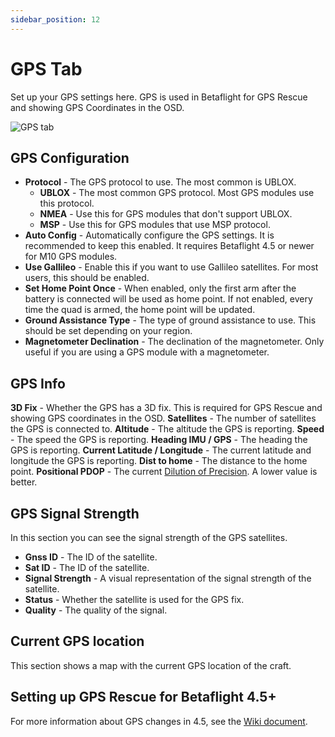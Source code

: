 ```yaml
---
sidebar_position: 12
---
```


# GPS Tab

Set up your GPS settings here. GPS is used in Betaflight for GPS Rescue and showing GPS Coordinates in the OSD.

![GPS tab](/img/betaflight_configurator_gps_tab.png)

## GPS Configuration

- **Protocol** - The GPS protocol to use. The most common is UBLOX.
  - **UBLOX** - The most common GPS protocol. Most GPS modules use this protocol.
  - **NMEA** - Use this for GPS modules that don't support UBLOX.
  - **MSP** - Use this for GPS modules that use MSP protocol.
- **Auto Config** - Automatically configure the GPS settings. It is recommended to keep this enabled.
  It requires Betaflight 4.5 or newer for M10 GPS modules.
- **Use Gallileo** - Enable this if you want to use Gallileo satellites. For most users, this should be enabled.
- **Set Home Point Once** - When enabled, only the first arm after the battery is connected will be used as home point.
  If not enabled, every time the quad is armed, the home point will be updated.
- **Ground Assistance Type** - The type of ground assistance to use. This should be set depending on your region.
- **Magnetometer Declination** - The declination of the magnetometer. Only useful if you are using a GPS module with a magnetometer.

## GPS Info

**3D Fix** - Whether the GPS has a 3D fix. This is required for GPS Rescue and showing GPS coordinates in the OSD.
**Satellites** - The number of satellites the GPS is connected to.
**Altitude** - The altitude the GPS is reporting.
**Speed** - The speed the GPS is reporting.
**Heading IMU / GPS** - The heading the GPS is reporting.
**Current Latitude / Longitude** - The current latitude and longitude the GPS is reporting.
**Dist to home** - The distance to the home point.
**Positional PDOP** - The current [Dilution of Precision](<https://en.wikipedia.org/wiki/Dilution_of_precision_(navigation)>). A lower value is better.

## GPS Signal Strength

In this section you can see the signal strength of the GPS satellites.

- **Gnss ID** - The ID of the satellite.
- **Sat ID** - The ID of the satellite.
- **Signal Strength** - A visual representation of the signal strength of the satellite.
- **Status** - Whether the satellite is used for the GPS fix.
- **Quality** - The quality of the signal.

## Current GPS location

This section shows a map with the current GPS location of the craft.

## Setting up GPS Rescue for Betaflight 4.5+

For more information about GPS changes in 4.5, see the [Wiki document](/docs/wiki/guides/current/Failsafe).
